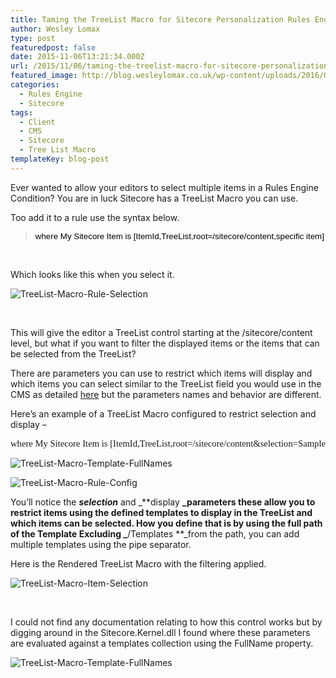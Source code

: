 ```yaml
---
title: Taming the TreeList Macro for Sitecore Personalization Rules Engine Conditions
author: Wesley Lomax
type: post
featuredpost: false
date: 2015-11-06T13:21:34.000Z
url: /2015/11/06/taming-the-treelist-macro-for-sitecore-personalization-rules-engine-conditions/
featured_image: http://blog.wesleylomax.co.uk/wp-content/uploads/2016/03/forest-584354_1280.jpg
categories:
  - Rules Engine
  - Sitecore
tags:
  - Client
  - CMS
  - Sitecore
  - Tree List Macro
templateKey: blog-post
---
```

Ever wanted to allow your editors to select multiple items in a Rules Engine Condition? You are in luck Sitecore has a TreeList Macro you can use.

Too add it to a rule use the syntax below.

> <pre style="margin: 0in; font-family: Arial; font-size: 10.0pt; color: black;">where My Sitecore Item is [ItemId,TreeList,root=/sitecore/content,specific item]</pre>

&nbsp;

Which looks like this when you select it.

![TreeList-Macro-Rule-Selection](/img/TreeList-Macro-Rule-Selection.png)

&nbsp;

This will give the editor a TreeList control starting at the /sitecore/content level, but what if you want to filter the displayed items or the items that can be selected from the TreeList?

There are parameters you can use to restrict which items will display and which items you can select similar to the TreeList field you would use in the CMS as detailed <a href="http://getfishtank.ca/blog/treelist-data-source-hidden-functionality" target="_blank">here</a> but the parameters names and behavior are different.

Here&#8217;s an example of a TreeList Macro configured to restrict selection and display &#8211;

<pre style="margin: 0in; font-family: Calibri; font-size: 11.0pt;">where My Sitecore Item is [ItemId,TreeList,root=/sitecore/content&selection=Sample/Sample Item&display=Common/Folder|/Sample/Sample Item,specific item]</pre>

![TreeList-Macro-Template-FullNames](/img/TreeList-Macro-Template-FullNames.png)
  
![TreeList-Macro-Rule-Config](/img/TreeList-Macro-Rule-Config.png)

You&#8217;ll notice the _**selection**_ and _**display **_parameters these allow you to restrict items using the defined templates to display in the TreeList and which items can be selected. How you define that is by using the full path of the Template Excluding _**/Templates **_from the path, you can add multiple templates using the pipe separator.

Here is the Rendered TreeList Macro with the filtering applied.

![TreeList-Macro-Item-Selection](/img/TreeList-Macro-Item-Selection.png)

&nbsp;

I could not find any documentation relating to how this control works but by digging around in the Sitecore.Kernel.dll I found where these parameters are evaluated against a templates collection using the FullName property.

![TreeList-Macro-Template-FullNames](/img/TreeList-Macro-Template-FullNames.png)